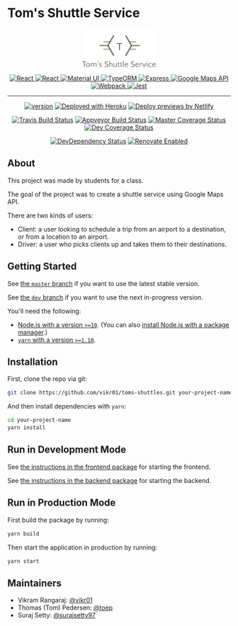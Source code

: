 # Tom's Shuttle Service

<div align="center">
  <a href="#" rel="noopener" target="_blank">
    <img alt="Tom's Shuttle Service" style="max-height:100px;"
      src="./packages/frontend/src/images/logo.png"
    />
  </a>
</div>

<div align="center">
  <a href="https://yarnpkg.com" rel="noopener" target="_blank">
    <img alt="React" height="60"
      src="https://raw.githubusercontent.com/yarnpkg/assets/master/yarn-kitten-circle.png"
    />
  </a>
  <a href="https://reactjs.org" rel="noopener" target="_blank">
    <img alt="React" height="60"
      src="https://avatars.githubusercontent.com/u/6412038"
    />
  </a>
  <a href="https://material-ui.com/" rel="noopener" target="_blank">
    <img height="60" width="60"
      src="https://material-ui.com/static/images/material-ui-logo.svg" alt="Material UI"
    />
  </a>
  <a href="http://typeorm.io/" rel="noopener" target="_blank">
    <img alt="TypeORM" height="60"
      src="https://raw.githubusercontent.com/typeorm/typeorm.github.io/master/image/logo/logo.png"
    />
  </a>
  <a href="https://expressjs.com" rel="noopener" target="_blank">
    <img alt="Express" height="60"
      src="https://avatars.githubusercontent.com/u/5658226"
    />
  </a>
  <a href="https://developers.google.com/maps/" rel="noopener" target="_blank">
    <img alt="Google Maps API" height="60"
      src="https://avatars.githubusercontent.com/u/3717923"
    />
  </a>
  <a href="https://webpack.js.org" rel="noopener" target="_blank">
    <img alt="Webpack"  height="60"
      src="https://raw.githubusercontent.com/webpack/media/master/logo/icon.png"
    />
  </a>
  <a href="https://jestjs.io" rel="noopener" target="_blank">
    <img alt="Jest" height="60" src="https://jestjs.io/img/jest.png" />
  </a>
</div>

<hr>

<div align="center">

[![version](https://img.shields.io/badge/version-1.0.0--alpha.1-blue.svg)](https://github.com/vikr01/toms-shuttles/releases)
[![Deployed with Heroku](https://img.shields.io/badge/deployed%20with-heroku-purple.svg?logo=heroku)](https://sjshuttle.herokuapp.com)
[![Deploy previews by Netlify](https://img.shields.io/badge/deploy%20previews%20by-netlify-teal.svg?logo=netlify)](https://toms-shuttles.netlify.com)

[![Travis Build Status](https://img.shields.io/travis/com/vikr01/toms-shuttles.svg?label=linux/macOS&logo=linux)](https://travis-ci.com/vikr01/toms-shuttles)
[![Appveyor Build Status](https://img.shields.io/appveyor/ci/vikr01/toms-shuttles.svg?label=windows&logo=windows)](https://ci.appveyor.com/project/vikr01/toms-shuttles/branch/master)
[![Master Coverage Status](https://img.shields.io/codecov/c/github/vikr01/toms-shuttles/master.svg?label=coverage&logo=codecov)](https://codecov.io/gh/vikr01/toms-shuttles/branch/master)
[![Dev Coverage Status](<https://img.shields.io/codecov/c/github/vikr01/toms-shuttles/dev.svg?label=coverage%20(dev)&logo=codecov>)](https://codecov.io/gh/vikr01/toms-shuttles/branch/dev)

[![DevDependency Status](https://img.shields.io/david/dev/vikr01/toms-shuttles.svg?label=devDependencies)](https://david-dm.org/vikr01/toms-shuttles?type=dev)
[![Renovate Enabled](https://img.shields.io/badge/renovate-enabled-brightgreen.svg?logo=renovatebot)](https://renovatebot.com/)

</div>

## About

This project was made by students for a class.

The goal of the project was to create a shuttle service using Google Maps API.

There are two kinds of users:

- Client: a user looking to schedule a trip from an airport to a destination, or from a location to an airport.
- Driver: a user who picks clients up and takes them to their destinations.

## Getting Started

See [the `master` branch](https://github.com/vikr01/toms-shuttles/tree/master) if you want to use the latest stable version.

See [the `dev` branch](https://github.com/vikr01/toms-shuttles/tree/dev) if you want to use the next in-progress version.

You'll need the following:

- [Node.js with a version `>=10`](https://nodejs.org/en/download/). (You can also [install Node.js with a package manager](https://nodejs.org/en/download/package-manager/).)
- [`yarn` with a version `>=1.10`](https://yarnpkg.com/en/docs/install).

## Installation

First, clone the repo via git:

```bash
git clone https://github.com/vikr01/toms-shuttles.git your-project-name
```

And then install dependencies with `yarn`:

```bash
cd your-project-name
yarn install
```

## Run in Development Mode

See [the instructions in the frontend package](./packages/frontend) for starting the frontend.

See [the instructions in the backend package](./packages/backend) for starting the backend.

## Run in Production Mode

First build the package by running:

```bash
yarn build
```

Then start the application in production by running:

```bash
yarn start
```

## Maintainers

- Vikram Rangaraj: [@vikr01](https://github.com/vikr01)
- Thomas (Tom) Pedersen: [@toep](https://github.com/toep)
- Suraj Setty: [@surajsetty97](https://github.com/surajsetty97)
